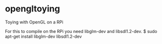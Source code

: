 # opengltoying
Toying with OpenGL on a RPi

For this to compile on the RPi you need libglm-dev and libsdl1.2-dev.
    $ sudo apt-get install libglm-dev libsdl1.2-dev